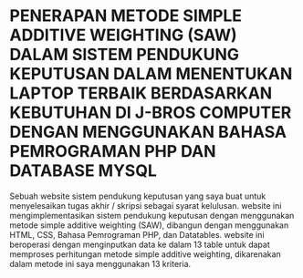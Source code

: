 # PENERAPAN METODE SIMPLE ADDITIVE WEIGHTING (SAW) DALAM SISTEM PENDUKUNG KEPUTUSAN DALAM MENENTUKAN LAPTOP TERBAIK BERDASARKAN KEBUTUHAN DI J-BROS COMPUTER DENGAN MENGGUNAKAN BAHASA PEMROGRAMAN PHP DAN DATABASE MYSQL

Sebuah website sistem pendukung keputusan yang saya buat untuk menyelesaikan tugas akhir / skripsi sebagai syarat kelulusan. website ini mengimplementasikan sistem pendukung keputusan dengan menggunakan metode simple additive weighting (SAW), dibangun dengan menggunakan HTML, CSS, Bahasa Pemrograman PHP, dan Datatables. website ini beroperasi dengan menginputkan data ke dalam 13 table untuk dapat memproses perhitungan metode simple additive weighting, dikarenakan dalam metode ini saya menggunakan 13 kriteria.
